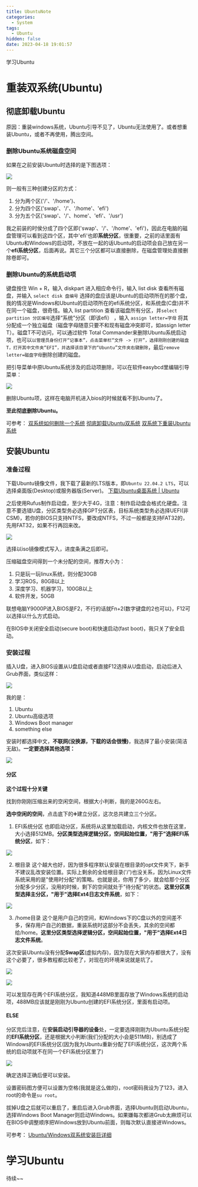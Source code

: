 ```yaml
---
title: UbuntuNote
categories:
  - System
tags:
  - Ubuntu
hidden: false
date: 2023-04-18 19:01:57
---
```


学习Ubuntu

<!--more-->

# 重装双系统(Ubuntu)

## 彻底卸载Ubuntu

原因：重装windows系统，Ubuntu引导不见了，Ubuntu无法使用了。或者想重装Ubuntu，或者不再使用，腾出空间。


### 删除Ubuntu系统磁盘空间

如果在之前安装Ubuntu时选择的是下图选项：

![](UbuntuNote/1.png)

则一般有三种创建分区的方式：
1. 分为两个区('/'、'/home')、
2. 分为四个区('swap'、'/'、'/home'、'efi')
3. 分为五个区('swap'、'/'、home'、'efi'、'/usr')

我之前装的时侯分成了四个区即('swap'、'/'、'/home'、'efi')，因此在电脑的磁盘管理可以看到这四个区，其中'efi'也即**系统分区**，很重要，之前的话里面有Ubuntu和Windows的启动项，不放在一起的话Ubuntu的启动项会自己放在另一个**efi系统分区**，后面再说。其它三个分区都可以直接删除，在磁盘管理处直接删除卷即可。


### 删除Ubuntu的系统启动项

键盘按住 Win + R，输入 diskpart 进入相应命令行，输入 list disk 查看所有磁盘，并输入 `select disk 盘编号` 选择的盘应该是Ubuntu的启动项所在的那个盘，我的情况是Windows和Ubuntu的启动项所在的efi系统分区，和系统盘(C盘)并不在同一个磁盘，很奇怪。输入 list partition 查看该磁盘所有分区，并`select partition 分区编号`选择“系统”分区（即该efi） ，输入 `assign letter=字母` 将其分配成一个独立磁盘（磁盘字母随意只要不和现有磁盘冲突即可，如assign letter T）。磁盘T不可访问，可以通过软件 Total Commander来删除Ubuntu系统启动项，也可以`以管理员身份打开“记事本”，点击菜单栏“文件 -> 打开”，选择刚刚创建的磁盘T，打开其中文件夹“EFI”，并选择该目录下的“Ubuntu”文件夹右键删除`，最后`remove letter=磁盘字母`删除创建的磁盘。

把引导菜单中原Ubuntu系统涉及的启动项删除，可以在软件easybcd里编辑引导菜单：

![](UbuntuNote/2.png)

删除Ubuntu项，这样在电脑开机进入bios的时候就看不到Ubuntu了。

**至此彻底删除Ubuntu。**

可参考：
[双系统如何删除一个系统](https://www.laomaotao.net/more/2021/0330/9229.html)
[彻底卸载Ubuntu双系统](https://blog.csdn.net/qq_42257666/article/details/120721561)
[双系统下重装Ubuntu系统](https://beingjay.com/2021/10/08/%E5%8F%8C%E7%B3%BB%E7%BB%9F%E4%B8%8B%E9%87%8D%E8%A3%85Ubuntu%E7%B3%BB%E7%BB%9F/)


## 安装Ubuntu

### 准备过程

下载Ubuntu镜像文件，我下载了最新的LTS版本，即`Ubuntu 22.04.2 LTS`，可以选择桌面版(Desktop)或服务器版(Server)。
[下载Ubuntu桌面系统 | Ubuntu](https://cn.Ubuntu.com/download/desktop)

之后使用Rufus制作启动盘，至少大于4G，注意：制作启动盘会格式化硬盘。注意不要选错U盘，分区类型务必选择GPT分区表，目标系统类型务必选择UEFI(非CSM)，若你的BIOS只支持NTFS，要改成NTFS，不过一般都是支持FAT32的，先用FAT32，如果不行再回来改。

![](UbuntuNote/3.png)

选择以iso镜像模式写入，进度条满之后即可。

压缩磁盘空间得到一个未分配的空间，推荐大小为：
1. 只是玩一玩linux系统，则分配30GB
2. 学习ROS，80GB以上
3. 深度学习、机器学习，100GB以上
4. 软件开发，50GB

 联想电脑Y9000P进入BIOS是F2，不行的话就Fn+2(数字键盘的2也可以)，F12可以选择以什么方式启动。

 在BIOS中关闭安全启动(secure boot)和快速启动(fast boot)，我只关了安全启动。


### 安装过程

插入U盘，进入BIOS设置从U盘启动或者直接F12选择从U盘启动，启动后进入Grub界面，类似这样：

![](UbuntuNote/4.png)

我的是：
1. Ubuntu
2. Ubuntu高级选项
3. Windows Boot manager
4. something else

安装时都选择中文，**不联网(没换源，下载的话会很慢)**，我选择了最小安装(简洁无敌)。**一定要选择其他选项：**

![](UbuntuNote/5.png)

#### 分区

**这个过程十分关键**

找到你刚刚压缩出来的空闲空间，根据大小判断，我的是260G左右。

**选中空闲的空间**，点击底下的➕建立分区，这次总共建立三个分区。
1. EFI系统分区
   也即启动分区，系统将从这里加载启动，内核文件也放在这里，大小选择512MB。**分区类型选择逻辑分区，空间起始位置，"用于"选择EFI系统分区**，如下：

![](UbuntuNote/6.png)

2. 根目录
   这个越大也好，因为很多程序默认安装在根目录的opt文件夹下，新手不建议乱改安装位置。实际上剩余的全给根目录('/')也没关系，因为Linux文件系统采用的是"使用时分配"的策略。也就是说，你用了多少，就会给那个分区分配多少分区，没用的时候，剩下的空间就处于"待分配"的状态。**这里分区类型选择主分区，"用于"选择Ext4日志文件系统**，如下：

![](UbuntuNote/7.png)

3. /home目录
   这个是用户自己的空间，和Windows下的C盘以外的空间差不多，保存用户自己的数据，重装系统时这部分不会丢失，其余的空间都给/home。**这里分区类型选择逻辑分区，空间起始位置，"用于"选择Ext4日志文件系统**。

这次安装Ubuntu没有分配**Swap区**(虚拟内存)，因为现在大家内存都很大了，没有这个必要了，很多教程都比较老了，对现在的环境来说就是坑了。

![](UbuntuNote/1.jpg)

![](UbuntuNote/8.png)

可以发现存在两个EFI系统分区，我知道448MB里面存放了Windows系统的启动项，488MB应该就是刚刚为Ubuntu创建的EFI系统分区，里面有启动项。


#### ELSE

分区完后注意，在**安装启动引导器的设备**处，一定要选择刚刚为Ubuntu系统分配的**EFI系统分区**，还是根据大小判断(我们分配的大小会是511MB)，别选成了Windows的EFI系统分区(因为我为Ubuntu重新分配了EFI系统分区，这次两个系统的启动项就不在同一个EFI系统分区里了)

![](UbuntuNote/1.jpg)

确定选择正确后便可以安装。

设置密码图方便可以设置为空格(我就是这么做的)，root密码我设为了123，进入root的命令是`su root`。

拔掉U盘之后就可以重启了，重启后进入Grub界面，选择Ubuntu则启动Ubuntu，选择Windows Boot Manager则启动Windows。如果嫌每次都进Grub太麻烦可以在BIOS中调整顺序把Windows放到Ubuntu前面，则每次默认直接进Windows。

可参考：
[Ubuntu/Windows双系统安装巨详细](https://blog.csdn.net/NeoZng/article/details/122779035)



# 学习Ubuntu

待续~~

